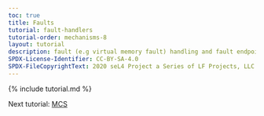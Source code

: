 ```yaml
---
toc: true
title: Faults
tutorial: fault-handlers
tutorial-order: mechanisms-8
layout: tutorial
description: fault (e.g virtual memory fault) handling and fault endpoints.
SPDX-License-Identifier: CC-BY-SA-4.0
SPDX-FileCopyrightText: 2020 seL4 Project a Series of LF Projects, LLC.
---
```

{% include tutorial.md %}
<script src="{{ base.url | prepend: site.url }}/assets/js/toggle-markdown.js"></script>

Next tutorial: <a href="../MCS/mcs">MCS</a>
